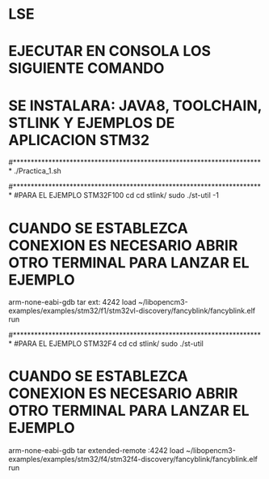# LSE
# EJECUTAR EN CONSOLA LOS SIGUIENTE COMANDO
# SE INSTALARA: JAVA8, TOOLCHAIN, STLINK Y EJEMPLOS DE APLICACION STM32
#***********************************************************************
./Practica_1.sh

#***********************************************************************
#PARA EL EJEMPLO STM32F100
cd
cd stlink/
sudo ./st-util -1	
# CUANDO SE ESTABLEZCA CONEXION ES NECESARIO ABRIR OTRO TERMINAL PARA LANZAR EL EJEMPLO
arm-none-eabi-gdb
tar ext: 4242
load ~/libopencm3-examples/examples/stm32/f1/stm32vl-discovery/fancyblink/fancyblink.elf
run

#***********************************************************************
#PARA EL EJEMPLO STM32F4
cd
cd stlink/
sudo ./st-util	
# CUANDO SE ESTABLEZCA CONEXION ES NECESARIO ABRIR OTRO TERMINAL PARA LANZAR EL EJEMPLO
arm-none-eabi-gdb
tar extended-remote :4242
load ~/libopencm3-examples/examples/stm32/f4/stm32f4-discovery/fancyblink/fancyblink.elf
run
